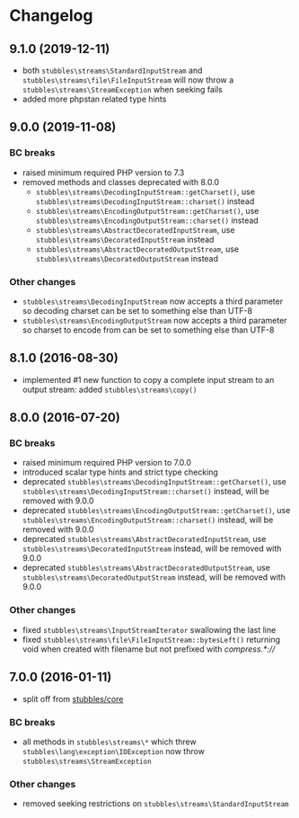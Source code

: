 # Changelog

## 9.1.0 (2019-12-11)

* both `stubbles\streams\StandardInputStream` and `stubbles\streams\file\FileInputStream` will now throw a `stubbles\streams\StreamException` when seeking fails
* added more phpstan related type hints

## 9.0.0 (2019-11-08)

### BC breaks

* raised minimum required PHP version to 7.3
* removed methods and classes deprecated with 8.0.0
  * `stubbles\streams\DecodingInputStream::getCharset()`, use `stubbles\streams\DecodingInputStream::charset()` instead
  * `stubbles\streams\EncodingOutputStream::getCharset()`, use `stubbles\streams\EncodingOutputStream::charset()` instead
  * `stubbles\streams\AbstractDecoratedInputStream`, use `stubbles\streams\DecoratedInputStream` instead
  * `stubbles\streams\AbstractDecoratedOutputStream`, use `stubbles\streams\DecoratedOutputStream` instead

### Other changes

* `stubbles\streams\DecodingInputStream` now accepts a third parameter so decoding charset can be set to something else than UTF-8
* `stubbles\streams\EncodingOutputStream` now accepts a third parameter so charset to encode from can be set to something else than UTF-8

## 8.1.0 (2016-08-30)

* implemented #1 new function to copy a complete input stream to an output stream: added `stubbles\streams\copy()`

## 8.0.0 (2016-07-20)

### BC breaks

* raised minimum required PHP version to 7.0.0
* introduced scalar type hints and strict type checking
* deprecated `stubbles\streams\DecodingInputStream::getCharset()`, use `stubbles\streams\DecodingInputStream::charset()` instead, will be removed with 9.0.0
* deprecated `stubbles\streams\EncodingOutputStream::getCharset()`, use `stubbles\streams\EncodingOutputStream::charset()` instead, will be removed with 9.0.0
* deprecated `stubbles\streams\AbstractDecoratedInputStream`, use `stubbles\streams\DecoratedInputStream` instead, will be removed with 9.0.0
* deprecated `stubbles\streams\AbstractDecoratedOutputStream`, use `stubbles\streams\DecoratedOutputStream` instead, will be removed with 9.0.0

### Other changes

* fixed `stubbles\streams\InputStreamIterator` swallowing the last line
* fixed `stubbles\streams\file\FileInputStream::bytesLeft()` returning void when created with filename but not prefixed with _compress.*://_

## 7.0.0 (2016-01-11)

* split off from [stubbles/core](https://github.com/stubbles/stubbles-core)

### BC breaks

* all methods in `stubbles\streams\*` which threw `stubbles\lang\exception\IOException` now throw `stubbles\streams\StreamException`

### Other changes

* removed seeking restrictions on `stubbles\streams\StandardInputStream`
